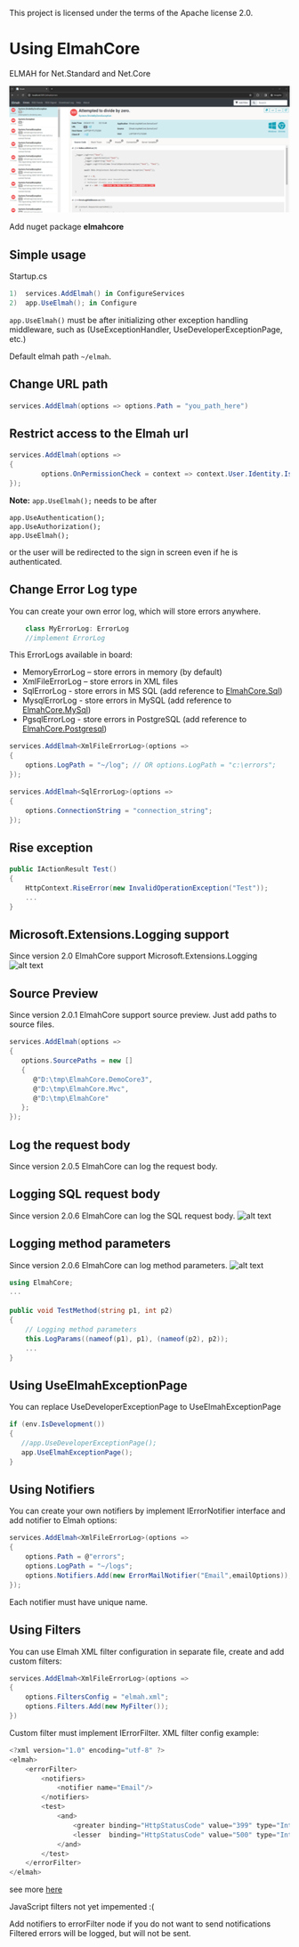 This project is licensed under the terms of the Apache license 2.0.

# Using ElmahCore
ELMAH for Net.Standard and Net.Core 

![alt text](https://github.com/ElmahCore/ElmahCore/raw/master/images/elmah-new-ui.png)

Add nuget package **elmahcore**

## Simple usage
 Startup.cs
```csharp
1)	services.AddElmah() in ConfigureServices 
2)	app.UseElmah(); in Configure
```
`app.UseElmah()` must be after initializing other exception handling middleware, such as (UseExceptionHandler, UseDeveloperExceptionPage, etc.)

Default elmah path `~/elmah`.

## Change URL path
```csharp
services.AddElmah(options => options.Path = "you_path_here")
```
## Restrict access to the Elmah url
```csharp
services.AddElmah(options =>
{
        options.OnPermissionCheck = context => context.User.Identity.IsAuthenticated;
});
```
**Note:** `app.UseElmah();` needs to be after 
```
app.UseAuthentication();
app.UseAuthorization();
app.UseElmah();
```
or the user will be redirected to the sign in screen even if he is authenticated.
## Change Error Log type
You can create your own error log, which will store errors anywhere.
```csharp
    class MyErrorLog: ErrorLog
    //implement ErrorLog
```
 This ErrorLogs available in board:
 - MemoryErrorLog – store errors in memory (by default)
 - XmlFileErrorLog – store errors in XML files
 - SqlErrorLog - store errors in MS SQL (add reference to [ElmahCore.Sql](https://www.nuget.org/packages/ElmahCore.Sql))
 - MysqlErrorLog - store errors in MySQL (add reference to [ElmahCore.MySql](https://www.nuget.org/packages/ElmahCore.MySql))
 - PgsqlErrorLog - store errors in PostgreSQL (add reference to [ElmahCore.Postgresql](https://www.nuget.org/packages/ElmahCore.Postgresql))
```csharp
services.AddElmah<XmlFileErrorLog>(options =>
{
    options.LogPath = "~/log"; // OR options.LogPath = "с:\errors";
});
```
```csharp
services.AddElmah<SqlErrorLog>(options =>
{
    options.ConnectionString = "connection_string";
});
```
## Rise exception
```csharp
public IActionResult Test()
{
    HttpContext.RiseError(new InvalidOperationException("Test"));
    ...
}
```
## Microsoft.Extensions.Logging support
Since version 2.0 ElmahCore support Microsoft.Extensions.Logging
![alt text](https://github.com/ElmahCore/ElmahCore/raw/master/images/elmah-log.png)

## Source Preview
Since version 2.0.1 ElmahCore support source preview.
Just add paths to source files.
```csharp
services.AddElmah(options =>
{
   options.SourcePaths = new []
   {
      @"D:\tmp\ElmahCore.DemoCore3",
      @"D:\tmp\ElmahCore.Mvc",
      @"D:\tmp\ElmahCore"
   };
});
```

## Log the request body
Since version 2.0.5 ElmahCore can log the request body.

## Logging SQL request body
Since version 2.0.6 ElmahCore can log the SQL request body.
![alt text](https://github.com/ElmahCore/ElmahCore/raw/master/images/elmah-4.png)

## Logging method parameters
Since version 2.0.6 ElmahCore can log method parameters.
![alt text](https://github.com/ElmahCore/ElmahCore/raw/master/images/elmah-5.png)
```csharp
using ElmahCore;
...

public void TestMethod(string p1, int p2)
{
    // Logging method parameters
    this.LogParams((nameof(p1), p1), (nameof(p2), p2));
    ...
}

```

## Using UseElmahExceptionPage
You can replace UseDeveloperExceptionPage to UseElmahExceptionPage
```csharp
if (env.IsDevelopment())
{
   //app.UseDeveloperExceptionPage();
   app.UseElmahExceptionPage();
}
```

## Using Notifiers
You can create your own notifiers by implement IErrorNotifier interface and add notifier to Elmah options:
```csharp
services.AddElmah<XmlFileErrorLog>(options =>
{
    options.Path = @"errors";
    options.LogPath = "~/logs";
    options.Notifiers.Add(new ErrorMailNotifier("Email",emailOptions));
});
```
Each notifier must have unique name.
## Using Filters
You can use Elmah XML filter configuration in separate file, create and add custom filters:
```csharp
services.AddElmah<XmlFileErrorLog>(options =>
{
    options.FiltersConfig = "elmah.xml";
    options.Filters.Add(new MyFilter());
})
```
Custom filter must implement IErrorFilter.
XML filter config example:
```csharp
<?xml version="1.0" encoding="utf-8" ?>
<elmah>
	<errorFilter>
		<notifiers>
			<notifier name="Email"/>
		</notifiers>
		<test>
			<and>
				<greater binding="HttpStatusCode" value="399" type="Int32" />
				<lesser  binding="HttpStatusCode" value="500" type="Int32" />
			</and> 
		</test>
	</errorFilter>
</elmah>
```
see more [here](https://elmah.github.io/a/error-filtering/examples/)

JavaScript filters not yet impemented :(

Add notifiers to errorFilter node if you do not want to send notifications
Filtered errors will be logged, but will not be sent.


